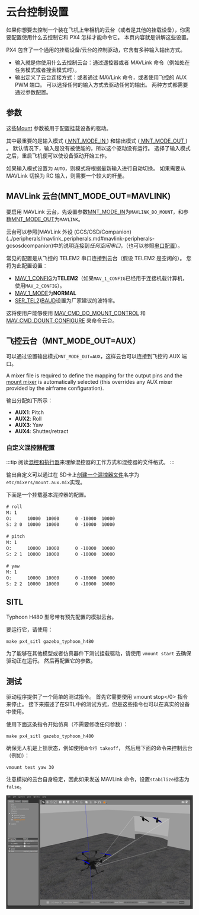 # 云台控制设置

如果你想要去控制一个装在飞机上带相机的云台（或者是其他的挂载设备），你需要配置使用什么去控制它和 PX4 怎样才能命令它。 本页内容就是讲解这些设置。

PX4 包含了一个通用的挂载设备/云台的控制驱动，它含有多种输入输出方式。
- 输入就是你使用什么去控制云台：通过遥控器或者 MAVLink 命令（例如处在任务模式或者搜索模式时）。
- 输出定义了云台连接方式：或者通过 MAVLink 命令，或者使用飞控的 AUX PWM 端口。 可以选择任何的输入方式去驱动任何的输出。 两种方式都需要通过参数配置。

## 参数

这些[Mount](../advanced_config/parameter_reference.md#mount) 参数被用于配置挂载设备的驱动。

其中最重要的是输入模式 ([ MNT_MODE_IN ](../advanced_config/parameter_reference.md#MNT_MODE_IN)) 和输出模式 ([ MNT_MODE_OUT ](../advanced_config/parameter_reference.md#MNT_MODE_OUT)) 。 默认情况下，输入是没有被使能的，所以这个驱动没有运行。 选择了输入模式之后，重启飞机便可以使设备驱动开始工作。

如果输入模式设置为 `AUTO`，则模式将根据最新输入进行自动切换。 如果需要从 MAVLink 切换为 RC 输入，则需要一个较大的杆量。

## MAVLink 云台(MNT_MODE_OUT=MAVLINK)

要启用 MAVLink 云台，先设置参数[MNT_MODE_IN](../advanced_config/parameter_reference.md#MNT_MODE_IN)为`MAVLINK_DO_MOUNT`，和参数[MNT_MODE_OUT](../advanced_config/parameter_reference.md#MNT_MODE_OUT)为`MAVLINK`。

云台可以参照[MAVLink 外设 (GCS/OSD/Companion)(../peripherals/mavlink_peripherals.md#mavlink-peripherals-gcsosdcompanion)中的说明连接到*任何空闲串口*，（也可以参照[串口配置](../peripherals/serial_configuration.md#serial-port-configuration)）。

常见的配置是从飞控的 TELEM2 串口连接到云台（假设 TELEM2 是空闲的）。 您将为此配置设置：
- [MAV_1_CONFIG](../advanced_config/parameter_reference.md#MAV_1_CONFIG)为**TELEM2**（如果`MAV_1_CONFIG`已经用于连接机载计算机，使用`MAV_2_CONFIG`）。
- [MAV_1_MODE](../advanced_config/parameter_reference.md#MAV_1_MODE)为**NORMAL**
- [SER_TEL2)BAUD](../advanced_config/parameter_reference.md#SER_TEL2_BAUD)设置为厂家建议的波特率。

这将使用户能够使用 [MAV_CMD_DO_MOUNT_CONTROL](https://mavlink.io/en/messages/common.html#MAV_CMD_DO_MOUNT_CONTROL) 和 [MAV_CMD_DOUNT_CONFIGURE](https://mavlink.io/en/messages/common.html#MAV_CMD_DO_MOUNT_CONFIGURE) 来命令云台。


## 飞控云台（MNT_MODE_OUT=AUX）

可以通过设置输出模式`MNT_MODE_OUT=AUX`，这样云台可以连接到飞控的 AUX 端口。

A mixer file is required to define the mapping for the output pins and the [mount mixer](https://github.com/PX4/PX4-Autopilot/blob/main/ROMFS/px4fmu_common/mixers/mount.aux.mix) is automatically selected (this overrides any AUX mixer provided by the airframe configuration).

输出分配如下所示：
- **AUX1**: Pitch
- **AUX2**: Roll
- **AUX3**: Yaw
- **AUX4**: Shutter/retract

### 自定义混控器配置

:::tip
阅读[混控和执行器](../concept/mixing.md)来理解混控器的工作方式和混控器的文件格式。
:::

输出自定义可以通过在 SD卡上[创建一个混控器文件](../concept/system_startup.md#starting-a-custom-mixer)名字为`etc/mixers/mount.aux.mix`实现。

下面是一个挂载基本混控器的配置。

```
# roll
M: 1
O:      10000  10000      0 -10000  10000
S: 2 0  10000  10000      0 -10000  10000

# pitch
M: 1
O:      10000  10000      0 -10000  10000
S: 2 1  10000  10000      0 -10000  10000

# yaw
M: 1
O:      10000  10000      0 -10000  10000
S: 2 2  10000  10000      0 -10000  10000

```


## SITL

Typhoon H480 型号带有预先配置的模拟云台。

要运行它，请使用：
```
make px4_sitl gazebo_typhoon_h480
```

为了能够在其他模型或者仿真器件下测试挂载驱动，请使用 `vmount start` 去确保驱动正在运行。 然后再配置它的参数。


## 测试
驱动程序提供了一个简单的测试指令。 首先它需要使用 </code>vmount stop</0> 指令来停止。 接下来描述了在SITL中的测试方式，但是这些指令也可以在真实的设备中使用。

使用下面这条指令开始仿真（不需要修改任何参数）：
```
make px4_sitl gazebo_typhoon_h480
```
确保无人机是上锁状态，例如使用`命令行 takeoff`， 然后用下面的命令来控制云台（例如）：
```
vmount test yaw 30
```

注意模拟的云台自身稳定，因此如果发送 MAVLink 命令，设置`stabilize`标志为`false`。

![Gazebo 云台仿真](../../assets/simulation/gazebo/gimbal-simulation.png)


